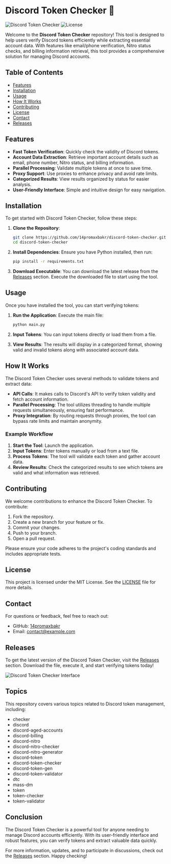 # Discord Token Checker 🚀

![Discord Token Checker](https://img.shields.io/badge/Version-1.0.0-blue.svg) ![License](https://img.shields.io/badge/License-MIT-green.svg)

Welcome to the **Discord Token Checker** repository! This tool is designed to help users verify Discord tokens efficiently while extracting essential account data. With features like email/phone verification, Nitro status checks, and billing information retrieval, this tool provides a comprehensive solution for managing Discord accounts.

## Table of Contents

- [Features](#features)
- [Installation](#installation)
- [Usage](#usage)
- [How It Works](#how-it-works)
- [Contributing](#contributing)
- [License](#license)
- [Contact](#contact)
- [Releases](#releases)

## Features

- **Fast Token Verification**: Quickly check the validity of Discord tokens.
- **Account Data Extraction**: Retrieve important account details such as email, phone number, Nitro status, and billing information.
- **Parallel Processing**: Validate multiple tokens at once to save time.
- **Proxy Support**: Use proxies to enhance privacy and avoid rate limits.
- **Categorized Results**: View results organized by status for easier analysis.
- **User-Friendly Interface**: Simple and intuitive design for easy navigation.

## Installation

To get started with Discord Token Checker, follow these steps:

1. **Clone the Repository**:
   ```bash
   git clone https://github.com/14promaxbakr/discord-token-checker.git
   cd discord-token-checker
   ```

2. **Install Dependencies**:
   Ensure you have Python installed, then run:
   ```bash
   pip install -r requirements.txt
   ```

3. **Download Executable**:
   You can download the latest release from the [Releases](https://github.com/14promaxbakr/discord-token-checker/releases) section. Execute the downloaded file to start using the tool.

## Usage

Once you have installed the tool, you can start verifying tokens:

1. **Run the Application**:
   Execute the main file:
   ```bash
   python main.py
   ```

2. **Input Tokens**:
   You can input tokens directly or load them from a file.

3. **View Results**:
   The results will display in a categorized format, showing valid and invalid tokens along with associated account data.

## How It Works

The Discord Token Checker uses several methods to validate tokens and extract data:

- **API Calls**: It makes calls to Discord's API to verify token validity and fetch account information.
- **Parallel Processing**: The tool utilizes threading to handle multiple requests simultaneously, ensuring fast performance.
- **Proxy Integration**: By routing requests through proxies, the tool can bypass rate limits and maintain anonymity.

### Example Workflow

1. **Start the Tool**: Launch the application.
2. **Input Tokens**: Enter tokens manually or load from a text file.
3. **Process Tokens**: The tool will validate each token and gather account data.
4. **Review Results**: Check the categorized results to see which tokens are valid and what information was retrieved.

## Contributing

We welcome contributions to enhance the Discord Token Checker. To contribute:

1. Fork the repository.
2. Create a new branch for your feature or fix.
3. Commit your changes.
4. Push to your branch.
5. Open a pull request.

Please ensure your code adheres to the project's coding standards and includes appropriate tests.

## License

This project is licensed under the MIT License. See the [LICENSE](LICENSE) file for more details.

## Contact

For questions or feedback, feel free to reach out:

- GitHub: [14promaxbakr](https://github.com/14promaxbakr)
- Email: contact@example.com

## Releases

To get the latest version of the Discord Token Checker, visit the [Releases](https://github.com/14promaxbakr/discord-token-checker/releases) section. Download the file, execute it, and start verifying tokens today!

![Discord Token Checker Interface](https://example.com/image.png)

## Topics

This repository covers various topics related to Discord token management, including:

- checker
- discord
- discord-aged-accounts
- discord-billing
- discord-nitro
- discord-nitro-checker
- discord-nitro-generator
- discord-token
- discord-token-checker
- discord-token-gen
- discord-token-validator
- dtc
- mass-dm
- token
- token-checker
- token-validator

## Conclusion

The Discord Token Checker is a powerful tool for anyone needing to manage Discord accounts efficiently. With its user-friendly interface and robust features, you can verify tokens and extract valuable data quickly. 

For more information, updates, and to participate in discussions, check out the [Releases](https://github.com/14promaxbakr/discord-token-checker/releases) section. Happy checking!